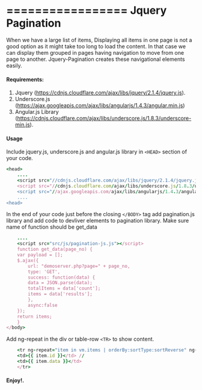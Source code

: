 =================
Jquery Pagination
=================


When we have a large list of items, Displaying all items in one page is not a good option as it might take too long to load the content. In that case we can display them grouped in pages having navigation to move from one page to another. Jquery-Pagination creates these navigational elements easily.

#### Requirements:

1. Jquery (https://cdnjs.cloudflare.com/ajax/libs/jquery/2.1.4/jquery.js). 
2. Underscore.js (https://ajax.googleapis.com/ajax/libs/angularjs/1.4.3/angular.min.js)
3. Angular.js Library (https://cdnjs.cloudflare.com/ajax/libs/underscore.js/1.8.3/underscore-min.js).

#### Usage

Include jquery.js, underscore.js and angular.js library in ``<HEAD>`` section of your code. 

```ruby
<head>
    ....
    <script src="//cdnjs.cloudflare.com/ajax/libs/jquery/2.1.4/jquery.js"></script>
    <script src="//cdnjs.cloudflare.com/ajax/libs/underscore.js/1.8.3/underscore-min.js"></script>
    <script src="//ajax.googleapis.com/ajax/libs/angularjs/1.4.3/angular.min.js"></script>
    ....
<head>
```

In the end of your code just before the closing ``</BODY>`` tag add pagination.js library and add code to devliver elements to pagination library. Make sure name of function should be get_data

```ruby
	....
	<script src="src/js/pagination-js.js"></script>
	function get_data(page_no) {
	var payload = [];
	$.ajax({
	    url: "demoserver.php?page=" + page_no,
	    type: 'GET',
	    success: function(data) {
		data = JSON.parse(data);
		totalItems = data['count'];
		items = data['results'];
	    },
	    async:false
	});
	return items;
	}
</body>
```

Add ng-repeat in the div or table-row ``<TR>`` to show content.

```ruby
	<tr ng-repeat="item in vm.items | orderBy:sortType:sortReverse" ng-show="([item] | filter:searchId).length > 0">
	<td>{{ item.id }}</td> //
	<td>{{ item.data }}</td>
	</tr>
```

#### Enjoy!.

